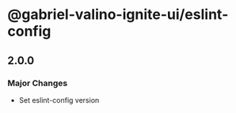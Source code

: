 # @gabriel-valino-ignite-ui/eslint-config

## 2.0.0

### Major Changes

- Set eslint-config version
